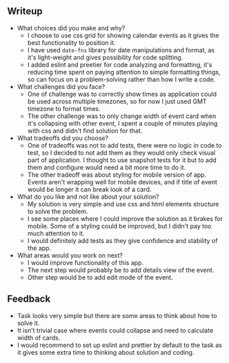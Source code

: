 ## Writeup

- What choices did you make and why?
  - I choose to use css grid for showing calendar events as it gives the best functionality to position it.
  - I have used `date-fns` library for date manipulations and format, as it's light-weight and gives possibility for code splitting.
  - I added eslint and preetier for code analyzing and formatting, it's reducing time spent on paying attention to simple formatting things, so can focus on a problem-solving rather than how I write a code.
- What challenges did you face?
  - One of challenge was to correctly show times as application could be used across multiple timezones, so for now I just used GMT timezone to format times.
  - The other challenge was to only change width of event card when it's collapsing with other event, I spent a couple of minutes playing with css and didn't find solution for that.
- What tradeoffs did you choose?
  - One of tradeoffs was not to add tests, there were no logic in code to test, so I decided to not add them as they would only check visual part of application. I thought to use snapshot tests for it but to add them and configure would need a bit more time to do it.
  - The other tradeoff was about styling for mobile version of app. Events aren't wrapping well for mobile devices, and if title of event would be longer it can break look of a card.
- What do you like and not like about your solution?
  - My solution is very simple and use css and html elements structure to solve the problem.
  - I see some places where I could improve the solution as it brakes for mobile. Some of a styling could be improved, but I didn't pay too much attention to it.
  - I would definitely add tests as they give confidence and stability of the app.
- What areas would you work on next?
  - I would improve functionality of this app.
  - The next step would probably be to add details view of the event.
  - Other step would be to add edit mode of the event.

## Feedback
- Task looks very simple but there are some areas to think about how to solve it.
- It isn't trivial case where events could collapse and need to calculate width of cards.
- I would recommend to set up eslint and prettier by default to the task as it gives some extra time to thinking about solution and coding.
